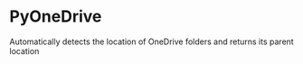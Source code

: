 # PyOneDrive

Automatically detects the location of OneDrive folders and returns its parent location